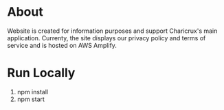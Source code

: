 # About

Website is created for information purposes and support Charicrux's main application.
Currenty, the site displays our privacy policy and terms of service and is hosted on AWS Amplify.

# Run Locally

1. npm install
2. npm start
